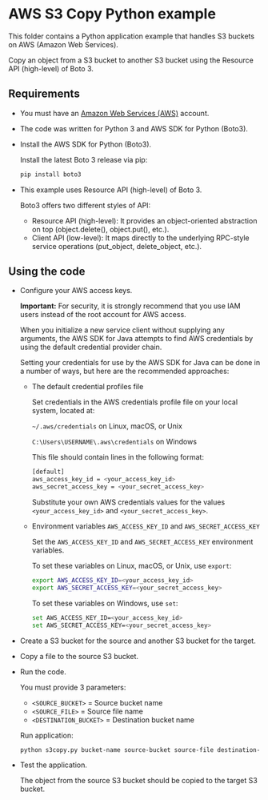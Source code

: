 # AWS S3 Copy Python example

This folder contains a Python application example that handles S3 buckets on AWS (Amazon Web Services).

Copy an object from a S3 bucket to another S3 bucket using the Resource API (high-level) of Boto 3.

## Requirements

* You must have an [Amazon Web Services (AWS)](http://aws.amazon.com/) account.
* The code was written for Python 3 and AWS SDK for Python (Boto3).
* Install the AWS SDK for Python (Boto3).

  Install the latest Boto 3 release via pip:

  ```bash
  pip install boto3
  ```

* This example uses Resource API (high-level) of Boto 3.

  Boto3 offers two different styles of API:

  * Resource API (high-level): It provides an object-oriented abstraction on top (object.delete(), object.put(), etc.).
  * Client API (low-level): It maps directly to the underlying RPC-style service operations (put_object, delete_object, etc.).

## Using the code

* Configure your AWS access keys.

  **Important:** For security, it is strongly recommend that you use IAM users instead of the root account for AWS access.

  When you initialize a new service client without supplying any arguments, the AWS SDK for Java attempts to find AWS credentials by using the default credential provider chain.

  Setting your credentials for use by the AWS SDK for Java can be done in a number of ways, but here are the recommended approaches:

  * The default credential profiles file
  
    Set credentials in the AWS credentials profile file on your local system, located at:

    `~/.aws/credentials` on Linux, macOS, or Unix

    `C:\Users\USERNAME\.aws\credentials` on Windows

    This file should contain lines in the following format:

    ```bash
    [default]
    aws_access_key_id = <your_access_key_id>
    aws_secret_access_key = <your_secret_access_key>
    ```
    Substitute your own AWS credentials values for the values `<your_access_key_id>` and `<your_secret_access_key>`.

  * Environment variables `AWS_ACCESS_KEY_ID` and `AWS_SECRET_ACCESS_KEY`
  
    Set the `AWS_ACCESS_KEY_ID` and `AWS_SECRET_ACCESS_KEY` environment variables.

    To set these variables on Linux, macOS, or Unix, use `export`:

    ```bash
    export AWS_ACCESS_KEY_ID=<your_access_key_id>
    export AWS_SECRET_ACCESS_KEY=<your_secret_access_key>
    ```

    To set these variables on Windows, use `set`:

    ```bash
    set AWS_ACCESS_KEY_ID=<your_access_key_id>
    set AWS_SECRET_ACCESS_KEY=<your_secret_access_key>
    ```

* Create a S3 bucket for the source and another S3 bucket for the target.

* Copy a file to the source S3 bucket.

* Run the code.

  You must provide 3 parameters:
  
  * `<SOURCE_BUCKET>`      = Source bucket name
  * `<SOURCE_FILE>`        = Source file name
  * `<DESTINATION_BUCKET>` = Destination bucket name

  Run application:

  ```bash
  python s3copy.py bucket-name source-bucket source-file destination-bucket
  ```

* Test the application.

  The object from the source S3 bucket should be copied to the target S3 bucket.
